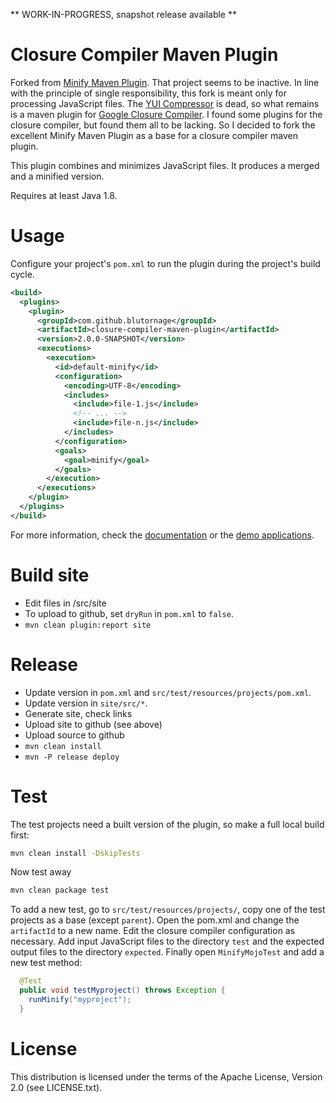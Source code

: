 ** WORK-IN-PROGRESS, snapshot release available **

# Closure Compiler Maven Plugin

Forked from [Minify Maven Plugin](http://samaxes.github.io/minify-maven-plugin/). That project seems to be inactive. In line with the principle of single
responsibility, this fork is meant only for processing JavaScript files. The [YUI Compressor](http://yui.github.com/yuicompressor/) is dead, so what remains
is a maven plugin for [Google Closure Compiler](https://developers.google.com/closure/compiler/). I found some plugins for the closure compiler, but found
them all to be lacking. So I decided to fork the excellent Minify Maven Plugin as a base for a closure compiler maven plugin.

This plugin combines and minimizes JavaScript files. It produces a merged and a minified version.

Requires at least Java 1.8.

# Usage

Configure your project's `pom.xml` to run the plugin during the project's build cycle.

```xml
<build>
  <plugins>
    <plugin>
      <groupId>com.github.blutornage</groupId>
      <artifactId>closure-compiler-maven-plugin</artifactId>
      <version>2.0.0-SNAPSHOT</version>
      <executions>
        <execution>
          <id>default-minify</id>
          <configuration>
            <encoding>UTF-8</encoding>
            <includes>
              <include>file-1.js</include>
              <!-- ... -->
              <include>file-n.js</include>
            </includes>
          </configuration>
          <goals>
            <goal>minify</goal>
          </goals>
        </execution>
      </executions>
    </plugin>
  </plugins>
</build>
```

For more information, check the [documentation](http://blutorange.github.com/closure-compiler-maven-plugin/)
or the [demo applications](https://github.com/blutorange/closure-compiler-maven-plugin/tree/master/demo).

# Build site

* Edit files in /src/site
* To upload to github, set `dryRun` in `pom.xml` to `false`.
* `mvn clean plugin:report site`

# Release

* Update version in `pom.xml` and `src/test/resources/projects/pom.xml`.
* Update version in `site/src/*`.
* Generate site, check links
* Upload site to github (see above)
* Upload source to github
* `mvn clean install`
* `mvn -P release deploy`

# Test

The test projects need a built version of the plugin, so make a full local build first:

```sh
mvn clean install -DskipTests
```

Now test away

```sh
mvn clean package test
```

To add a new test, go to `src/test/resources/projects/`, copy one of the test projects as a base (except `parent`). Open the pom.xml
and change the `artifactId` to a new name. Edit the closure compiler configuration as necessary. Add input JavaScript files to
the directory `test` and the expected output files to the directory `expected`. Finally open `MinifyMojoTest` and add a new test method:

```java
  @Test
  public void testMyproject() throws Exception {
    runMinify("myproject");
  }
```

# License

This distribution is licensed under the terms of the Apache License, Version 2.0 (see LICENSE.txt).
